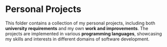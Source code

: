 <!DOCTYPE html>
<html>
<body>
    <h1>Personal Projects</h1>
    <p>
        This folder contains a collection of my personal projects, including both <strong>university requirements</strong> and 
        my own <strong>work and improvements</strong>. The projects are implemented in various <strong>programming languages</strong>,
        showcasing my skills and interests in different domains of software development.
    </p>
</body>
</html>
